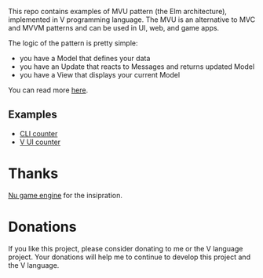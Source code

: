 This repo contains examples of MVU pattern (the Elm architecture),
implemented in V programming language.
The MVU is an alternative to MVC and MVVM patterns and can be used in UI, web, and game apps.

The logic of the pattern is pretty simple:
- you have a Model that defines your data
- you have an Update that reacts to Messages and returns updated Model
- you have a View that displays your current Model

You can read more [here](https://guide.elm-lang.org/architecture/).

## Examples
- [CLI counter](https://github.com/ArtemkaKun/MVU.v/blob/main/cli_counter/main.v)
- [V UI counter](https://github.com/ArtemkaKun/MVU.v/blob/main/ui_counter/main.v)

# Thanks

[Nu game engine](https://github.com/bryanedds/Nu) for the insipration.

# Donations

If you like this project, please consider donating to me or the V language project.
Your donations will help me to continue to develop this project and the V language.
